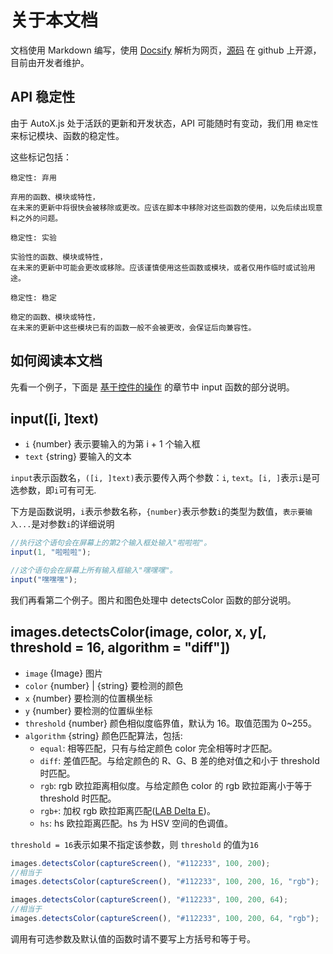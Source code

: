 # 关于本文档 <!-- {docsify-ignore-all} -->

<!-- type=misc -->

文档使用 Markdown 编写，使用 [Docsify](https://github.com/docsifyjs/docsify/) 解析为网页，[源码](https://github.com/hyb1996/AutoJs-Docs) 在 github 上开源，目前由开发者维护。

## API 稳定性

由于 AutoX.js 处于活跃的更新和开发状态，API 可能随时有变动，我们用 `稳定性` 来标记模块、函数的稳定性。

这些标记包括：

```
稳定性: 弃用

弃用的函数、模块或特性，
在未来的更新中将很快会被移除或更改。应该在脚本中移除对这些函数的使用，以免后续出现意料之外的问题。
```

```
稳定性: 实验

实验性的函数、模块或特性，
在未来的更新中可能会更改或移除。应该谨慎使用这些函数或模块，或者仅用作临时或试验用途。
```

```
稳定性: 稳定

稳定的函数、模块或特性，
在未来的更新中这些模块已有的函数一般不会被更改，会保证后向兼容性。
```

## 如何阅读本文档

先看一个例子，下面是 [基于控件的操作](/widgetsBasedAutomation) 的章节中 input 函数的部分说明。

## input([i, ]text)

- `i` {number} 表示要输入的为第 i + 1 个输入框
- `text` {string} 要输入的文本

`input`表示函数名，`([i, ]text)`表示要传入两个参数：`i`, `text`。`[i, ]`表示`i`是可选参数，即`i`可有可无.

下方是函数说明，`i`表示参数名称，`{number}`表示参数`i`的类型为数值，`表示要输入...`是对参数`i`的详细说明

```js
//执行这个语句会在屏幕上的第2个输入框处输入"啦啦啦"。
input(1, "啦啦啦");
```

```js
//这个语句会在屏幕上所有输入框输入"嘿嘿嘿"。
input("嘿嘿嘿");
```

我们再看第二个例子。图片和图色处理中 detectsColor 函数的部分说明。

## images.detectsColor(image, color, x, y[, threshold = 16, algorithm = "diff"])

- `image` {Image} 图片
- `color` {number} | {string} 要检测的颜色
- `x` {number} 要检测的位置横坐标
- `y` {number} 要检测的位置纵坐标
- `threshold` {number} 颜色相似度临界值，默认为 16。取值范围为 0~255。
- `algorithm` {string} 颜色匹配算法，包括:
  - `equal`: 相等匹配，只有与给定颜色 color 完全相等时才匹配。
  - `diff`: 差值匹配。与给定颜色的 R、G、B 差的绝对值之和小于 threshold 时匹配。
  - `rgb`: rgb 欧拉距离相似度。与给定颜色 color 的 rgb 欧拉距离小于等于 threshold 时匹配。
  - `rgb+`: 加权 rgb 欧拉距离匹配([LAB Delta E](https://en.wikipedia.org/wiki/Color_difference))。
  - `hs`: hs 欧拉距离匹配。hs 为 HSV 空间的色调值。

`threshold = 16`表示如果不指定该参数，则 `threshold` 的值为`16`

```js
images.detectsColor(captureScreen(), "#112233", 100, 200);
//相当于
images.detectsColor(captureScreen(), "#112233", 100, 200, 16, "rgb");
```

```js
images.detectsColor(captureScreen(), "#112233", 100, 200, 64);
//相当于
images.detectsColor(captureScreen(), "#112233", 100, 200, 64, "rgb");
```

调用有可选参数及默认值的函数时请不要写上方括号和等于号。
